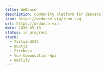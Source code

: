 ```yaml
---
title: WeDance
description: Community platform for dancers
icon: https://wedance.vip/icon.svg
url: https://wedance.vip
date: 2020-05-16
status: in progress
stack:
  - TailwindCSS
  - Nuxtjs
  - Firebase
  - Vue-Composition-Api
  - Netlify
---
```

